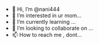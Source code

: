 - 👋 Hi, I’m @nani444
- 👀 I’m interested in ur mom...
- 🌱 I’m currently learning ...
- 💞️ I’m looking to collaborate on ...
- 📫 How to reach me , dont...

<!---
nani444/nani444 is a ✨ special ✨ repository because its `README.md` (this file) appears on your GitHub profile.
You can click the Preview link to take a look at your changes.
--->
